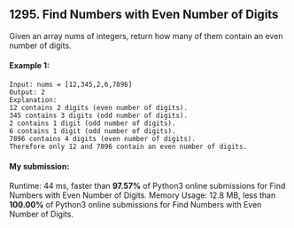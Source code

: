 ## 1295. Find Numbers with Even Number of Digits
Given an array nums of integers, return how many of them contain an even number of digits.

#### Example 1:

```
Input: nums = [12,345,2,6,7896]
Output: 2
Explanation: 
12 contains 2 digits (even number of digits). 
345 contains 3 digits (odd number of digits). 
2 contains 1 digit (odd number of digits). 
6 contains 1 digit (odd number of digits). 
7896 contains 4 digits (even number of digits). 
Therefore only 12 and 7896 contain an even number of digits.
```

#### My submission:
Runtime: 44 ms, faster than **97.57%** of Python3 online submissions for Find Numbers with Even Number of Digits.
Memory Usage: 12.8 MB, less than **100.00%** of Python3 online submissions for Find Numbers with Even Number of Digits.

